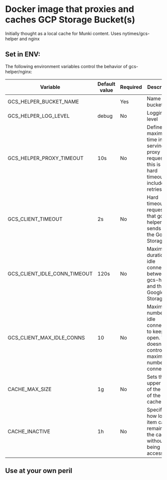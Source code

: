 # Docker image that proxies and caches GCP Storage Bucket(s)

Initially thought as a local cache for Munki content.
Uses nytimes/gcs-helper and nginx

## Set in ENV:

The following environment variables control the behavior of gcs-helper/nginx:

| Variable                     | Default value | Required | Description                                                                                             |
| -----------------------------| ------------- | -------- | --------------------------------------------------------------------------------------------------------|
| GCS_HELPER_BUCKET_NAME       |               | Yes      | Name of the bucket                                                                                      |
| GCS_HELPER_LOG_LEVEL         | debug         | No       | Logging level                                                                                           |
| GCS_HELPER_PROXY_TIMEOUT     | 10s           | No       | Defines the maximum time in serving the proxy requests, this is a hard timeout and includes retries     |
| GCS_CLIENT_TIMEOUT           | 2s            | No       | Hard timeout on requests that gcs-helper sends to the Google Storage API                                |
| GCS_CLIENT_IDLE_CONN_TIMEOUT | 120s          | No       | Maximum duration of idle connections between gcs-helper and the Google Storage API                      |
| GCS_CLIENT_MAX_IDLE_CONNS    | 10            | No       | Maximum number of idle connections to keep open. This doesn't control the maximum number of connections |
| CACHE_MAX_SIZE               | 1g            | No       | Sets the upper limit of the size of the cache                                                           |
| CACHE_INACTIVE               | 1h            | No       | Specifies how long an item can remain in the cache without being accessed                               |

## Use at your own peril